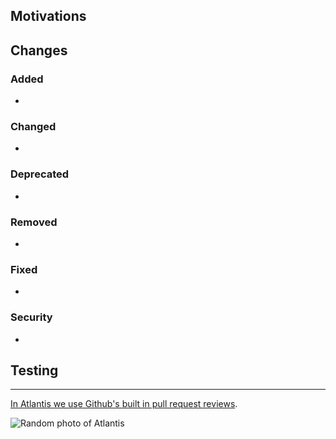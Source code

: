 <!--
  Atlantis uses Conventional Commits to track versions.
  Pull request titles should follow the following format.

  For help creating your pull request, you can [use this tool](https://atlantis.getjobber.com/pull-request-name-generator)

  <TYPE>(<optional SCOPE>): <conditionally BREAKING CHANGE:> <description>

  eg.
    fix(SCOPE): stop graphite breaking when too much pressure applied — Patch Release
    feat(SCOPE): add 'graphiteWidth' option — (Minor) Feature Release
    feat(SCOPE): BREAKING CHANGE: remove graphiteWidth option — (Major) Breaking Release

  TYPE should consist of:
    - fix: a commit of the type fix patches a bug in your codebase
    - feat: a commit of the type feat introduces a new feature to the codebase
    - docs: documentation only changes
    - build: improvements to the build system
    - refactor: a change that neither fixes a bug nor introduces a feature
    - chore: other changes that don't modify src or test files

  SCOPE should be one of:
    - components
    - design
    - eslint
    - generators
    - hooks
    - stylelint


  If your pull request introduces a breaking change please append `BREAKING CHANGE:` following type / scope.

  Further Reading:
    - https://www.conventionalcommits.org
    - https://github.com/commitizen/conventional-commit-types/blob/master/index.json
-->

## Motivations

<!-- Why did you do what you did? -->

## Changes

<!-- https://keepachangelog.com/en/1.0.0/ -->

### Added

- <!-- new features -->

### Changed

- <!-- changes in existing functionality -->

### Deprecated

- <!-- soon-to-be removed features -->

### Removed

- <!-- now removed features -->

### Fixed

- <!-- for any bug fixes -->

### Security

- <!-- in case of vulnerabilities -->

## Testing

<!-- How to test your changes. -->

---

[In Atlantis we use Github's built in pull request reviews](https://help.github.com/en/articles/about-pull-request-reviews).

![Random photo of Atlantis](https://loremflickr.com/672/400/atlantis)
